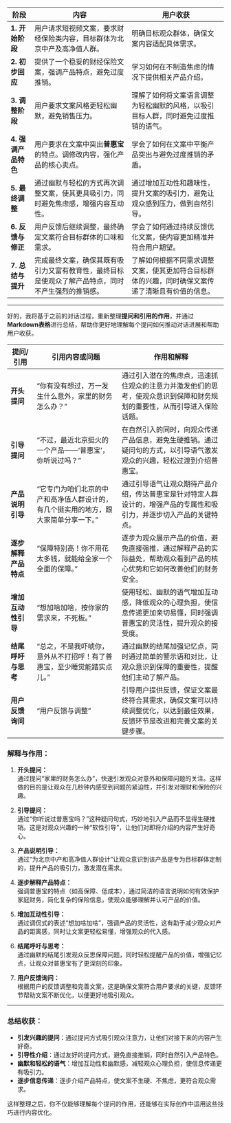| **阶段**               | **内容**                                                                                      | **用户收获**                                                                                                                                           |
|------------------------|-----------------------------------------------------------------------------------------------|-------------------------------------------------------------------------------------------------------------------------------------------------------|
| **1. 开始阶段**         | 用户请求短视频文案，要求财经保险类内容，目标群体为北京中产及高净值人群。                                        | 明确目标观众群体，确保文案内容适配具体需求。                                                                                                            |
| **2. 初步回应**         | 提供了一个稳妥的财经保险文案，强调产品特点，避免过度推销。                                                   | 学习如何在不制造焦虑的情况下提供相关产品介绍。                                                                                                         |
| **3. 调整阶段**         | 用户要求文案风格更轻松幽默，避免销售压力。                                                             | 理解了如何将文案语言调整为轻松幽默的风格，以吸引目标人群，同时避免过度推销的语气。                                                                 |
| **4. 强调产品特色**     | 用户要求在文案中突出**普惠宝**的特点。调修改内容，强化产品的核心卖点。                                         | 学会了如何在文案中平衡产品突出与避免过度推销的矛盾。                                                                                              |
| **5. 最终调整**         | 通过幽默与轻松的方式再次调整文案，使其更具吸引力，同时避免焦虑感，增强内容互动性。                              | 通过增加互动性和趣味性，提升文案的吸引力，避免让观众感到压力，做到自然引导。                                                                      |
| **6. 反馈与修正**       | 用户反馈后继续调整，最终确定文案符合目标群体的口味和需求。                                                | 学会了如何通过持续反馈优化文案，使内容更加精准并符合用户期望。                                                                                      |
| **7. 总结与提升**       | 完成最终文案，确保其既有吸引力又富有教育性，最终目标是使观众了解产品特点，同时不产生强烈的推销感。              | 了解如何根据不同需求调整文案，使其更加符合目标群体的兴趣，同时确保文案传递了清晰且有价值的信息。                                                 |

---

好的，我将基于之前的对话过程，重新整理**提问和引用的作用**，并通过**Markdown表格**进行总结，帮助你更好地理解每个提问如何推动对话进展和帮助用户收获。


| **提问/引用**                          | **引用内容或问题**                                                                 | **作用和解释**                                                                                                                                           |
|----------------------------------------|------------------------------------------------------------------------------------|--------------------------------------------------------------------------------------------------------------------------------------------------------|
| **开头提问**                           | “你有没有想过，万一发生什么意外，家里的财务怎么办？”                                          | 通过引入潜在的焦虑点，迅速抓住观众的注意力并激发他们的思考，使观众意识到保障和财务规划的重要性，从而引导进入保险话题。                           |
| **引导提问**                           | “不过，最近北京挺火的一个产品——‘普惠宝’，你听说过吗？”                                    | 在自然引入的同时，向观众传递产品信息，避免生硬推销。通过疑问句的方式，以引导语气激发观众的兴趣，轻松过渡到介绍普惠宝。                            |
| **产品说明引导**                       | “它专门为咱们北京的中产和高净值人群设计的，有几个挺实用的地方，跟大家简单分享一下。”                           | 通过引导语气让观众期待产品介绍，传达普惠宝是针对特定人群设计的，增强产品的专属性和吸引力，并逐步切入产品的关键特点。                               |
| **逐步解释产品特点**                   | “保障特别高！你不用花太多钱，就能给全家一个全面的保障。”                                       | 逐步为观众展示产品的价值，避免直接强推，通过解释产品的实际益处，帮助观众看到产品的核心优势和它如何改善他们的财务安全。                            |
| **增加互动性引导**                     | “想加啥加啥，按你家的需求来，不死板。”                                                | 使用轻松、幽默的语气增加互动感，降低观众的心理负担，使信息传递更加亲切易懂，同时强调普惠宝的灵活性，提升观众的接受度。                             |
| **结尾呼吁与思考**                     | “总之，不是我吓唬你，意外从不打招呼！有了普惠宝，至少睡觉能踏实点儿。”                          | 通过幽默的结尾加强记忆点，同时通过简单的警示语和对比，让观众意识到保障的重要性，提醒他们主动了解产品。                                             |
| **用户反馈询问**                       | “用户反馈与调整”                                                                 | 引导用户提供反馈，保证文案最终符合其需求，确保文案可以持续调整优化，以达到最佳效果，反馈环节是改进和完善文案的关键步骤。                            |

### 解释与作用：
1. **开头提问：**  
   通过提问“家里的财务怎么办”，快速引发观众对意外和保障问题的关注。这样做的目的是让观众在几秒钟内感受到问题的紧迫性，并引发对理财和保险的兴趣。
   
2. **引导提问：**  
   通过“你听说过普惠宝吗？”这种疑问句式，巧妙地引入产品而不显得生硬推销。这是对观众兴趣的一种“软性引导”，让他们对即将介绍的内容产生好奇心。

3. **产品说明引导：**  
   通过“为北京中产和高净值人群设计”让观众意识到该产品是专为目标群体定制的，提升产品的吸引力，激发潜在需求。

4. **逐步解释产品特点：**  
   强调普惠宝的特点（如高保障、低成本），通过简洁的语言说明如何有效保护家庭财务，简化复杂的保险信息，使观众能够理解并认可产品的价值。

5. **增加互动性引导：**  
   通过调侃式的表述“想加啥加啥”，强调产品的灵活性，这有助于减少观众对产品的距离感，同时让文案更轻松易懂，增强观众的代入感。

6. **结尾呼吁与思考：**  
   通过幽默的结尾引发观众反思保障问题，同时轻松提醒产品的价值，增强记忆点，让观众对普惠宝有了更深刻的印象。

7. **用户反馈询问：**  
   根据用户的反馈调整和完善文案，这是确保文案符合用户要求的关键，反馈环节帮助文案不断优化，以便更好地吸引观众。

---

### **总结收获：**
- **引发兴趣的提问**：通过提问方式吸引观众注意力，让他们对接下来的内容产生好奇。
- **引导性介绍**：通过友好的提问方式，避免直接推销，同时自然引入产品特色。
- **幽默和轻松的语气**：增加互动性和幽默感，减轻观众心理负担，使信息传递更有吸引力。
- **逐步信息传递**：逐步介绍产品特点，使文案不生硬、不焦虑，更符合观众需求。

这样整理之后，你不仅能够理解每个提问的作用，还能够在实际创作中运用这些技巧进行内容优化。